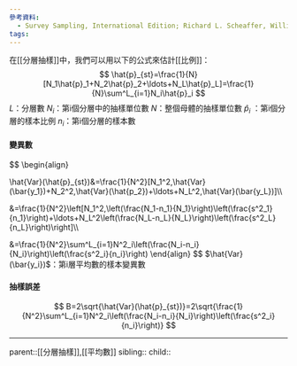 ```yaml
---
參考資料:
  - Survey Sampling, International Edition; Richard L. Scheaffer, William Mendenhall. III
tags:
---
```

在[[分層抽樣]]中，我們可以用以下的公式來估計[[比例]]：
$$
\hat{p}_{st}=\frac{1}{N}[N_1\hat{p}_1+N_2\hat{p}_2+\ldots+N_L\hat{p}_L]=\frac{1}{N}\sum^L_{i=1}N_i\hat{p}_i
$$
$L$：分層數
$N_i$：第i個分層中的抽樣單位數
$N$：整個母體的抽樣單位數
$\hat{p}_i$ ：第i個分層的樣本比例
$n_i$：第i個分層的樣本數
#### 變異數
$$
\begin{align}

\hat{Var}(\hat{p}_{st})&=\frac{1}{N^2}[N_1^2\,\hat{Var}(\bar{y_1})+N_2^2\,\hat{Var}(\hat{p_2})+\ldots+N_L^2\,\hat{Var}(\bar{y_L})]\\\\

&=\frac{1}{N^2}\left[N_1^2\,\left(\frac{N_1-n_1}{N_1}\right)\left(\frac{s^2_1}{n_1}\right)+\ldots+N_L^2\left(\frac{N_L-n_L}{N_L}\right)\left(\frac{s^2_L}{n_L}\right)\right]\\\\

&=\frac{1}{N^2}\sum^L_{i=1}N^2_i\left(\frac{N_i-n_i}{N_i}\right)\left(\frac{s^2_i}{n_i}\right)
\end{align}
$$
$\hat{Var}(\bar{y_i})$：第i層平均數的樣本變異數
#### 抽樣誤差
$$
B=2\sqrt{\hat{Var}(\hat{p}_{st})}=2\sqrt{\frac{1}{N^2}\sum^L_{i=1}N^2_i\left(\frac{N_i-n_i}{N_i}\right)\left(\frac{s^2_i}{n_i}\right)}
$$
- - -
parent::[[分層抽樣]],[[平均數]]
sibling::
child::